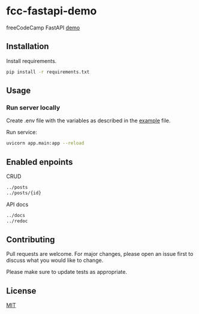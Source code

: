 # fcc-fastapi-demo

freeCodeCamp FastAPI [demo](https://youtu.be/0sOvCWFmrtA)

## Installation

Install requirements.

```bash
pip install -r requirements.txt
```

## Usage

### Run server locally

Create .env file with the variables as described in the [example](.env_example) file.

Run service:

```bash
uvicorn app.main:app --reload
```

## Enabled enpoints

CRUD

```bash
../posts
../posts/{id}
```

API docs

```bash
../docs
../redoc
```

## Contributing

Pull requests are welcome. For major changes, please open an issue first to discuss what you would like to change.

Please make sure to update tests as appropriate.

## License

[MIT](https://choosealicense.com/licenses/mit/)
